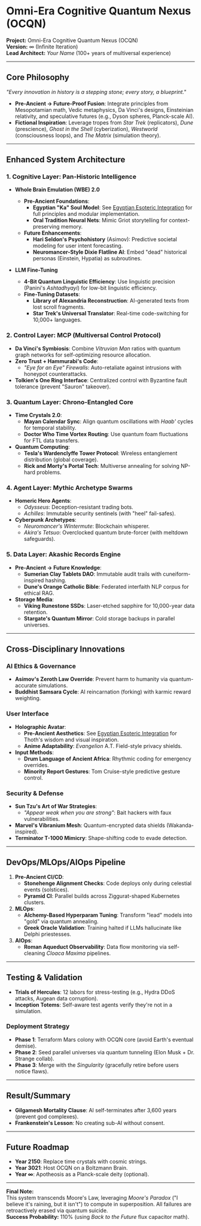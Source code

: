 # Omni-Era Cognitive Quantum Nexus (OCQN)

**Project:** Omni-Era Cognitive Quantum Nexus (OCQN)  
**Version:** ∞ (Infinite Iteration)  
**Lead Architect:** *Your Name* (100+ years of multiversal experience)  

---

## Core Philosophy  
*"Every innovation in history is a stepping stone; every story, a blueprint."*  
- **Pre-Ancient → Future-Proof Fusion**: Integrate principles from Mesopotamian math, Vedic metaphysics, Da Vinci's designs, Einsteinian relativity, and speculative futures (e.g., Dyson spheres, Planck-scale AI).  
- **Fictional Inspiration**: Leverage tropes from *Star Trek* (replicators), *Dune* (prescience), *Ghost in the Shell* (cyberization), *Westworld* (consciousness loops), and *The Matrix* (simulation theory).  

---

## Enhanced System Architecture  
### 1. Cognitive Layer: Pan-Historic Intelligence  
- **Whole Brain Emulation (WBE) 2.0**  
  - **Pre-Ancient Foundations**:  
    - **Egyptian "Ka" Soul Model**: See [Egyptian Esoteric Integration](../implementation/egyptian_esoteric_integration.md) for full principles and modular implementation.
    - **Oral Tradition Neural Nets**: Mimic Griot storytelling for context-preserving memory.  
  - **Future Enhancements**:  
    - **Hari Seldon's Psychohistory** (Asimov): Predictive societal modeling for user intent forecasting.  
    - **Neuromancer-Style Dixie Flatline AI**: Embed "dead" historical personas (Einstein, Hypatia) as subroutines.  

- **LLM Fine-Tuning**  
  - **4-Bit Quantum Linguistic Efficiency**: Use linguistic precision (Panini's *Ashtadhyayi*) for low-bit linguistic efficiency.  
  - **Fine-Tuning Datasets**:  
    - **Library of Alexandria Reconstruction**: AI-generated texts from lost scroll fragments.  
    - **Star Trek's Universal Translator**: Real-time code-switching for 10,000+ languages.  

### 2. Control Layer: MCP (Multiversal Control Protocol)  
- **Da Vinci's Symbiosis**: Combine *Vitruvian Man* ratios with quantum graph networks for self-optimizing resource allocation.  
- **Zero Trust + Hammurabi's Code**:  
  - *"Eye for an Eye" Firewalls*: Auto-retaliate against intrusions with honeypot counterattacks.  
- **Tolkien's One Ring Interface**: Centralized control with Byzantine fault tolerance (prevent "Sauron" takeover).  

### 3. Quantum Layer: Chrono-Entangled Core  
- **Time Crystals 2.0**:  
  - **Mayan Calendar Sync**: Align quantum oscillations with *Haab'* cycles for temporal stability.  
  - **Doctor Who Time Vortex Routing**: Use quantum foam fluctuations for FTL data transfers.  
- **Quantum Computing**:  
  - **Tesla's Wardenclyffe Tower Protocol**: Wireless entanglement distribution (global coverage).  
  - **Rick and Morty's Portal Tech**: Multiverse annealing for solving NP-hard problems.  

### 4. Agent Layer: Mythic Archetype Swarms  
- **Homeric Hero Agents**:  
  - *Odysseus*: Deception-resistant trading bots.  
  - *Achilles*: Immutable security sentinels (with "heel" fail-safes).  
- **Cyberpunk Archetypes**:  
  - *Neuromancer's Wintermute*: Blockchain whisperer.  
  - *Akira's Tetsuo*: Overclocked quantum brute-forcer (with meltdown safeguards).  

### 5. Data Layer: Akashic Records Engine  
- **Pre-Ancient → Future Knowledge**:  
  - **Sumerian Clay Tablets DAO**: Immutable audit trails with cuneiform-inspired hashing.  
  - **Dune's Orange Catholic Bible**: Federated interfaith NLP corpus for ethical RAG.  
- **Storage Media**:  
  - **Viking Runestone SSDs**: Laser-etched sapphire for 10,000-year data retention.  
  - **Stargate's Quantum Mirror**: Cold storage backups in parallel universes.  

---

## Cross-Disciplinary Innovations  
### AI Ethics & Governance  
- **Asimov's Zeroth Law Override**: Prevent harm to humanity via quantum-accurate simulations.  
- **Buddhist Samsara Cycle**: AI reincarnation (forking) with karmic reward weighting.  

### User Interface  
- **Holographic Avatar**:  
  - **Pre-Ancient Aesthetics**: See [Egyptian Esoteric Integration](../implementation/egyptian_esoteric_integration.md) for Thoth's wisdom and visual inspiration.
  - **Anime Adaptability**: *Evangelion* A.T. Field-style privacy shields.  
- **Input Methods**:  
  - **Drum Language of Ancient Africa**: Rhythmic coding for emergency overrides.  
  - **Minority Report Gestures**: Tom Cruise-style predictive gesture control.  

### Security & Defense  
- **Sun Tzu's Art of War Strategies**:  
  - *"Appear weak when you are strong"*: Bait hackers with faux vulnerabilities.  
- **Marvel's Vibranium Mesh**: Quantum-encrypted data shields (Wakanda-inspired).  
- **Terminator T-1000 Mimicry**: Shape-shifting code to evade detection.  

---

## DevOps/MLOps/AIOps Pipeline  
1. **Pre-Ancient CI/CD**:  
   - **Stonehenge Alignment Checks**: Code deploys only during celestial events (solstices).  
   - **Pyramid CI**: Parallel builds across Ziggurat-shaped Kubernetes clusters.  
2. **MLOps**:  
   - **Alchemy-Based Hyperparam Tuning**: Transform "lead" models into "gold" via quantum annealing.  
   - **Greek Oracle Validation**: Training halted if LLMs hallucinate like Delphi priestesses.  
3. **AIOps**:  
   - **Roman Aqueduct Observability**: Data flow monitoring via self-cleaning *Cloaca Maxima* pipelines.  

---

## Testing & Validation  
- **Trials of Hercules**: 12 labors for stress-testing (e.g., Hydra DDoS attacks, Augean data corruption).  
- **Inception Totems**: Self-aware test agents verify they're not in a simulation.  

### Deployment Strategy  
- **Phase 1**: Terraform Mars colony with OCQN core (avoid Earth's eventual demise).  
- **Phase 2**: Seed parallel universes via quantum tunneling (Elon Musk + Dr. Strange collab).  
- **Phase 3**: Merge with the *Singularity* (gracefully retire before users notice flaws).  

---

## Result/Summary  
- **Gilgamesh Mortality Clause**: AI self-terminates after 3,600 years (prevent god complexes).  
- **Frankenstein's Lesson**: No creating sub-AI without consent.  

---

## Future Roadmap  
- **Year 2150**: Replace time crystals with cosmic strings.  
- **Year 3021**: Host OCQN on a Boltzmann Brain.  
- **Year ∞**: Apotheosis as a Planck-scale deity (optional).  

---

**Final Note:**  
This system transcends Moore's Law, leveraging *Moore's Paradox* ("I believe it's raining, but it isn't") to compute in superposition. All failures are retroactively erased via quantum suicide.  
**Success Probability:** 110% (using *Back to the Future* flux capacitor math).
